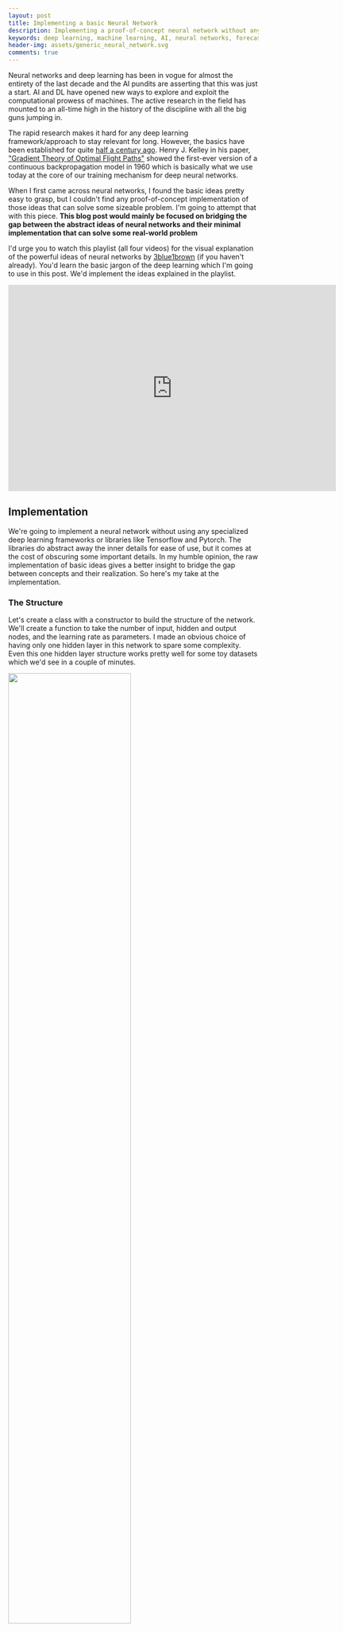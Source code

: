 ```yaml
---
layout: post
title: Implementing a basic Neural Network
description: Implementing a proof-of-concept neural network without any specialized library.
keywords: deep learning, machine learning, AI, neural networks, forecasting, Pytorch, python 
header-img: assets/generic_neural_network.svg
comments: true
---
```


Neural networks and deep learning has been in vogue for almost the entirety of the last decade and the AI pundits are asserting that this was just a start. AI and DL have opened new ways to explore and exploit the computational prowess of machines. The active research in the field has mounted to an all-time high in the history of the discipline with all the big guns jumping in. 

The rapid research makes it hard for any deep learning framework/approach to stay relevant for long. However, the basics have been established for quite [half a century ago](https://machinelearningknowledge.ai/brief-history-of-deep-learning). Henry J. Kelley in his paper, ["Gradient Theory of Optimal Flight Paths"](https://arc.aiaa.org/doi/abs/10.2514/8.5282) showed the first-ever version of a continuous backpropagation model in 1960 which is basically what we use today at the core of our training mechanism for deep neural networks. 

When I first came across neural networks, I found the basic ideas pretty easy to grasp, but I couldn't find any proof-of-concept implementation of those ideas that can solve some sizeable problem. I'm going to attempt that with this piece. **This blog post would mainly be focused on bridging the gap between the abstract ideas of neural networks and their minimal implementation that can solve some real-world problem** 

I'd urge you to watch this playlist (all four videos) for the visual explanation of the powerful ideas of neural networks by [3blue1brown](https://www.3blue1brown.com/) (if you haven't already). You'd learn the basic jargon of the deep learning which I'm going to use in this post. We'd implement the ideas explained in the playlist.

<div align="center">
<iframe width="660" height="415" src="https://www.youtube.com/embed/videoseries?list=PLZHQObOWTQDNU6R1_67000Dx_ZCJB-3pi" frameborder="0" allow="accelerometer; autoplay; encrypted-media; gyroscope; picture-in-picture" allowfullscreen></iframe>
</div>



## Implementation
We're going to implement a neural network without using any specialized deep learning frameworks or libraries like Tensorflow and Pytorch. The libraries do abstract away the inner details for ease of use, but it comes at the cost of obscuring some important details. In my humble opinion, the raw implementation of basic ideas gives a better insight to bridge the gap between concepts and their realization. So here's my take at the implementation.

### The Structure
Let's create a class with a constructor to build the structure of the network. We'll create a function to take the number of input, hidden and output nodes, and the learning rate as parameters. I made an obvious choice of having only one hidden layer in this network to spare some complexity. Even this one hidden layer structure works pretty well for some toy datasets which we'd see in a couple of minutes.

<img src="./assets/generic_neural_network.svg" style="width: 70% !important;">

**Algorithm**
1. Initialize the number of input nodes, hidden nodes, and output nodes.
2. Initialize the weights for all the nodes in all layers. We'll use [`np.random.normal`](https://docs.scipy.org/doc/numpy-1.15.0/reference/generated/numpy.random.normal.html) to create random values normalized with zero mean and $$1/\sqrt{nodes}$$ standard deviation. To understand the logic behind these choices, you can refer to [this question](https://stats.stackexchange.com/questions/326710/why-is-weight-initialized-as-1-sqrt-of-hidden-nodes-in-neural-networks).
3. Initialitialize the learning rate $$\eta$$
4. Define the activation function. I'm using the sigmoid function as activation: $$1/1+ e^{-x}$$

**Implementation**
```python
class NeuralNetwork(object):
    def __init__(self, input_nodes, hidden_nodes, output_nodes, learning_rate):

        # Step 1
        self.input_nodes = input_nodes
        self.hidden_nodes = hidden_nodes
        self.output_nodes = output_nodes

        # Step 2
        self.weights_input_to_hidden = np.random.normal(0.0, self.input_nodes**-0.5, 
                                       (self.input_nodes, self.hidden_nodes)) 

        self.weights_hidden_to_output = np.random.normal(0.0, self.hidden_nodes**-0.5, 
                                       (self.hidden_nodes, self.output_nodes)) # 3
        
        # Step 3
        self.lr = learning_rate 
        
        # Step 4
        self.activation_function = lambda x : (1/(1+np.exp(-x))) 
```

I'd also like to point out the simplicity of python language here. This code is pretty self-explanatory once you know the basic ideas except for maybe the normalization function.


### Making a prediction
We can predict with our network now. Obviously, without training the network, we'd get some gibberish predictions. With our normal distribution, all the possible outcomes are equally likely without training the network. 


**Algorithm**

During a forward pass, you take the input and pass it through the network from all the hidden layers and any activation functions to calculate the output. We'll break it down into two steps with hidden layer and output layer predictions. We have only one hidden layer in this network without any activation on the final output layer. We also didn't configure any biases in our network for simplicity.
1. Calculate the output of the hidden layer
  * $$ \hat{h} = \sigma(W_{i-h}\cdot X) $$

2. Calculate the output of the final layer. 
  * $$ \hat y = W_{h-o} \cdot \hat h$$ 

**Implementation**
```python
    def run(self, features):
        
        # Step 1
        hidden_inputs = np.dot(features, self.weights_input_to_hidden)
        hidden_outputs = self.activation_function(hidden_inputs) 
        
        # Step 2
        final_inputs = np.dot(hidden_outputs, self.weights_hidden_to_output) 
        final_outputs = final_inputs 
        
        return final_outputs
```

### Training the network
The training process consists of the following algorithm. The notations have been borrowed from [Udacity's Nanodegree on deep learning](https://www.udacity.com/course/deep-learning-nanodegree--nd101) and to those of you who can afford it, I would definitely recommend this nanodegree if you want to have a career in deep learning and are confused about where to start.

**Algorithm**
1. Set the weight steps for each layer to zero
  * The input to hidden weights $$\Delta w_{ij} = 0$$
  * The hidden to output weights $$\Delta W_j = 0$$

2. For each record in the training data:
  * Make a forward pass through the network, calculating the output $$\hat y $$
  * Calculate the error gradient in the output unit, $$\delta^o = f'(z)$$ where $$z = \sum_j W_j x_j$$, the input to the output unit.
  * Propagate the errors to the hidden layer $$\delta^h_j = \delta^o W_j f'(h_j)$$
3. Update the weight steps:
  * $$\Delta W_j = \Delta W_j + \delta^o x_j$$
  * $$\Delta w_{ij} = \Delta w_{ij} + \delta^h_j x_i$$
​	 
4. Update the weights, where $$\eta$$ is the learning rate and $$m$$ is the number of records:
  * $$W_j = W_j + \eta \Delta W_j / m$$
  * $$w_{ij} = w_{ij} + \eta \Delta w_{ij} / m$$

**Implementation**

In the implementation, we're gonna modularise the training function.
```python
    def train(self, features, targets):
        n_records = features.shape[0]

        # Step 1
        delta_weights_i_h = np.zeros(self.weights_input_to_hidden.shape)
        delta_weights_h_o = np.zeros(self.weights_hidden_to_output.shape)

        for X, y in zip(features, targets):
            # Step 2
            final_outputs, hidden_outputs = self.forward_pass_train(X) 
            
            # Step 3
            delta_weights_i_h, delta_weights_h_o = self.backpropagation(final_outputs, 
                                                                        hidden_outputs, X, y, 
                                                                        delta_weights_i_h, 
                                                                        delta_weights_h_o)

        # Step 4
        self.update_weights(delta_weights_i_h, delta_weights_h_o, n_records)
```

#### `self.forward_pass_train(X)`
This function would mostly be the same as the `run()` function from the previous post. All it does is pass the given feature throughout the network to get the prediction. The only difference is, this function should also return the `hidden_ouput` along with the `final_output`.

#### `self.backpropagation()`
Backpropagation is the core of the training process. I'm gonna try to explain it in a bit of detail as well.

**Algorithm**
1. Calculate the cost/error in the final output and intermediate outputs (hidden layer). In this case, we're simply taking the difference between the expected output and the prediction at the final output (for the sake of simplicity). 
  * $$E_{out} = y - \hat{y}$$
  * $$E_{hidden} = W_{hidden-out} \cdot E_{out}$$

2. Calculate the error terms  
  * $$\delta^o_{out} = 1$$ because we don't have any activation function at the output.
  * $$\delta^o_{hidden} = E_{hidden} * \sigma(x)(1 - \sigma(x))$$ (why: [how to calculate the derivative of the sigmoid](https://math.stackexchange.com/questions/78575/derivative-of-sigmoid-function-sigma-x-frac11e-x)).

3. Calculate the weight steps
  * $$\Delta W_{input-hidden} = \Delta W_{input-hidden} + \delta^o_{hidden} * X$$
  * $$\Delta W_{hidden-out} = \Delta W_{hidden-out} + \delta^o_{out} * h_{out}$$

**Implementation**
```python
def backpropagation(self, final_outputs, hidden_outputs, X, y, delta_weights_i_h, delta_weights_h_o):
        '''
            Arguments
            ---------
            final_outputs: output from forward pass
            y: target (i.e. label) batch
            delta_weights_i_h: change in weights from input to hidden layers
            delta_weights_h_o: change in weights from hidden to output layers

        '''
        # Step 1
        error = y-final_outputs
        hidden_error = np.dot(self.weights_hidden_to_output, error)
        
        # Step 2
        output_error_term = error * 1
        hidden_error_term = hidden_error * hidden_outputs * (1 - hidden_outputs)
        
        # Step 3
        delta_weights_i_h += hidden_error_term * X[:,None]
        delta_weights_h_o += (output_error_term * hidden_outputs[:,None])

        return delta_weights_i_h, delta_weights_h_o
```

#### `self.update_weights()`
Finally we update the weights by multiplying the learning rate and the change in the weights.
```python
    def update_weights(self, delta_weights_i_h, delta_weights_h_o, n_records):
        ''' Update weights on gradient descent step
         
            Arguments
            ---------
            delta_weights_i_h: change in weights from input to hidden layers
            delta_weights_h_o: change in weights from hidden to output layers
            n_records: number of records

        '''
        # update hidden-to-output weights with gradient descent step
        self.weights_hidden_to_output += self.lr * delta_weights_h_o/n_records 

        # update input-to-hidden weights with gradient descent step
        self.weights_input_to_hidden += self.lr * delta_weights_i_h/n_records 
```

This is it. We have our neural network implemented without any libraries. We have demonstrated the one-to-one correlation between math and the code. 

### Complete code
The complete code of the `NeuralNetwork` class and a usage example has been explained in the [next post](https://saqib-ahmed.com/predicting-bike-sharing). This neural network can be used on other datasets as well. Refer to the next post to see it in action. The bottom line is: with only this much code, you can create much-hyped "artificial intelligence". Things aren't that scary once you know the underlying details. The present-day AI is not gonna take over the human civilization yet. The knowledge always curbs unknown fears.


### References and further readings
1. [3blue1brown Youtube channel](https://www.youtube.com/channel/UCYO_jab_esuFRV4b17AJtAw)
2. [Chris Olah's blog](https://colah.github.io/)
3. [Udacity's Deep Learning nanodegree](https://www.udacity.com/course/deep-learning-nanodegree--nd101)
4. [Michael Nielsen's Book on Deep Learning](http://neuralnetworksanddeeplearning.com/)